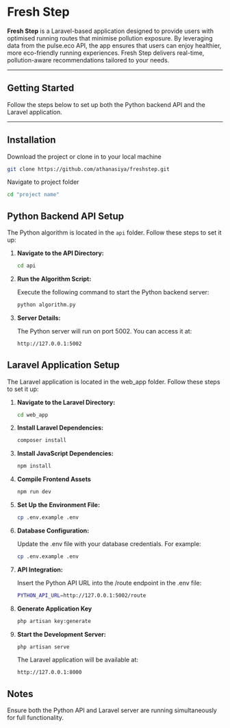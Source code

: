 # Fresh Step

**Fresh Step** is a Laravel-based application designed to provide users with optimised running routes that minimise pollution exposure. By leveraging data from the pulse.eco API, the app ensures that users can enjoy healthier, more eco-friendly running experiences. Fresh Step delivers real-time, pollution-aware recommendations tailored to your needs.

---

## Getting Started

Follow the steps below to set up both the Python backend API and the Laravel application.

---

## Installation

Download the project or clone in to your local machine

```bash
git clone https://github.com/athanasiya/freshstep.git
```

Navigate to project folder

```bash
cd "project name"
```

## Python Backend API Setup

The Python algorithm is located in the `api` folder. Follow these steps to set it up:

1. **Navigate to the API Directory:**

   ```bash
   cd api
   ```

2. **Run the Algorithm Script:**

   Execute the following command to start the Python backend server:

   ```bash
   python algorithm.py
   ```

3. **Server Details:**

   The Python server will run on port 5002. You can access it at:

   ```bash
   http://127.0.0.1:5002
   ```

## Laravel Application Setup

The Laravel application is located in the web_app folder. Follow these steps to set it up:

1. **Navigate to the Laravel Directory:**

   ```bash
   cd web_app
   ```

2. **Install Laravel Dependencies:**

   ```bash
   composer install
   ```

3. **Install JavaScript Dependencies:**

   ```bash
   npm install
   ```

4. **Compile Frontend Assets**

   ```bash
   npm run dev
   ```

5. **Set Up the Environment File:**

   ```bash
   cp .env.example .env
   ```

6. **Database Configuration:**

   Update the .env file with your database credentials. For example:

   ```bash
   cp .env.example .env
   ```

7. **API Integration:**

   Insert the Python API URL into the /route endpoint in the .env file:

   ```bash
   PYTHON_API_URL=http://127.0.0.1:5002/route
   ```

8. **Generate Application Key**

   ```bash
   php artisan key:generate
   ```

9. **Start the Development Server:**

   ```bash
   php artisan serve
   ```

   The Laravel application will be available at:

   ```bash
   http://127.0.0.1:8000
   ```

## Notes

Ensure both the Python API and Laravel server are running simultaneously for full functionality.
